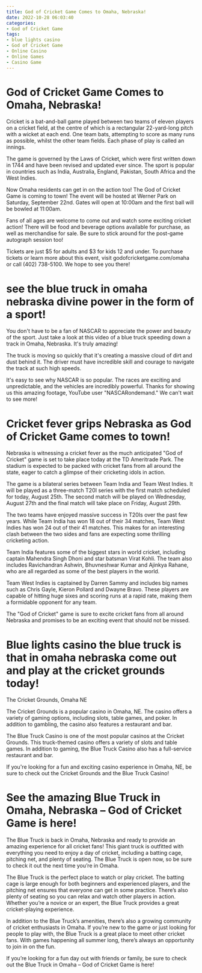 ```yaml
---
title: God of Cricket Game Comes to Omaha, Nebraska!
date: 2022-10-28 06:03:40
categories:
- God of Cricket Game
tags:
- blue lights casino
- God of Cricket Game
- Online Casino
- Online Games
- Casino Game
---
```



#  God of Cricket Game Comes to Omaha, Nebraska!

 Cricket is a bat-and-ball game played between two teams of eleven players on a cricket field, at the centre of which is a rectangular 22-yard-long pitch with a wicket at each end. One team bats, attempting to score as many runs as possible, whilst the other team fields. Each phase of play is called an innings.

The game is governed by the Laws of Cricket, which were first written down in 1744 and have been revised and updated ever since. The sport is popular in countries such as India, Australia, England, Pakistan, South Africa and the West Indies.

Now Omaha residents can get in on the action too! The God of Cricket Game is coming to town! The event will be hosted at Werner Park on Saturday, September 22nd. Gates will open at 10:00am and the first ball will be bowled at 11:00am.

Fans of all ages are welcome to come out and watch some exciting cricket action! There will be food and beverage options available for purchase, as well as merchandise for sale. Be sure to stick around for the post-game autograph session too!

Tickets are just $5 for adults and $3 for kids 12 and under. To purchase tickets or learn more about this event, visit godofcricketgame.com/omaha or call (402) 738-5100. We hope to see you there!

#   see the blue truck in omaha nebraska divine power in the form of a sport!

You don't have to be a fan of NASCAR to appreciate the power and beauty of the sport. Just take a look at this video of a blue truck speeding down a track in Omaha, Nebraska. It's truly amazing!

The truck is moving so quickly that it's creating a massive cloud of dirt and dust behind it. The driver must have incredible skill and courage to navigate the track at such high speeds.

It's easy to see why NASCAR is so popular. The races are exciting and unpredictable, and the vehicles are incredibly powerful. Thanks for showing us this amazing footage, YouTube user "NASCARondemand." We can't wait to see more!

#  Cricket fever grips Nebraska as God of Cricket Game comes to town!

Nebraska is witnessing a cricket fever as the much anticipated "God of Cricket" game is set to take place today at the TD Ameritrade Park. The stadium is expected to be packed with cricket fans from all around the state, eager to catch a glimpse of their cricketing idols in action.

The game is a bilateral series between Team India and Team West Indies. It will be played as a three-match T20I series with the first match scheduled for today, August 25th. The second match will be played on Wednesday, August 27th and the final match will take place on Friday, August 29th.

The two teams have enjoyed massive success in T20Is over the past few years. While Team India has won 18 out of their 34 matches, Team West Indies has won 24 out of their 41 matches. This makes for an interesting clash between the two sides and fans are expecting some thrilling cricketing action.

Team India features some of the biggest stars in world cricket, including captain Mahendra Singh Dhoni and star batsman Virat Kohli. The team also includes Ravichandran Ashwin, Bhuvneshwar Kumar and Ajinkya Rahane, who are all regarded as some of the best players in the world.

Team West Indies is captained by Darren Sammy and includes big names such as Chris Gayle, Kieron Pollard and Dwayne Bravo. These players are capable of hitting huge sixes and scoring runs at a rapid rate, making them a formidable opponent for any team.

The "God of Cricket" game is sure to excite cricket fans from all around Nebraska and promises to be an exciting event that should not be missed.

#  Blue lights casino the blue truck is that in omaha nebraska come out and play at the cricket grounds today!

The Cricket Grounds, Omaha NE

The Cricket Grounds is a popular casino in Omaha, NE. The casino offers a variety of gaming options, including slots, table games, and poker. In addition to gambling, the casino also features a restaurant and bar.

The Blue Truck Casino is one of the most popular casinos at the Cricket Grounds. This truck-themed casino offers a variety of slots and table games. In addition to gaming, the Blue Truck Casino also has a full-service restaurant and bar.

If you're looking for a fun and exciting casino experience in Omaha, NE, be sure to check out the Cricket Grounds and the Blue Truck Casino!

#  See the amazing Blue Truck in Omaha, Nebraska – God of Cricket Game is here!

The Blue Truck is back in Omaha, Nebraska and ready to provide an amazing experience for all cricket fans! This giant truck is outfitted with everything you need to enjoy a day of cricket, including a batting cage, pitching net, and plenty of seating. The Blue Truck is open now, so be sure to check it out the next time you’re in Omaha.

The Blue Truck is the perfect place to watch or play cricket. The batting cage is large enough for both beginners and experienced players, and the pitching net ensures that everyone can get in some practice. There’s also plenty of seating so you can relax and watch other players in action. Whether you’re a novice or an expert, the Blue Truck provides a great cricket-playing experience.

In addition to the Blue Truck’s amenities, there’s also a growing community of cricket enthusiasts in Omaha. If you’re new to the game or just looking for people to play with, the Blue Truck is a great place to meet other cricket fans. With games happening all summer long, there’s always an opportunity to join in on the fun.

If you’re looking for a fun day out with friends or family, be sure to check out the Blue Truck in Omaha – God of Cricket Game is here!